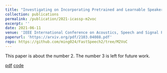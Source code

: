```yaml
---
title: "Investigating on Incorporating Pretrained and Learnable Speaker Representations for Multi-Speaker Multi-Style Text-to-Speech"
collection: publications
permalink: /publication/2021-icassp-m2voc
excerpt: ''
date: 2021-06-11
venue: 'IEEE International Conference on Acoustics, Speech and Signal Processing (ICASSP)'
paperurl: 'https://arxiv.org/pdf/2103.04088.pdf'
repo: https://github.com/ming024/FastSpeech2/tree/M2VoC
---
```

This paper is about the number 2. The number 3 is left for future work.

[pdf](https://arxiv.org/pdf/2103.04088.pdf)
[code](https://github.com/ming024/FastSpeech2/tree/M2VoC)
